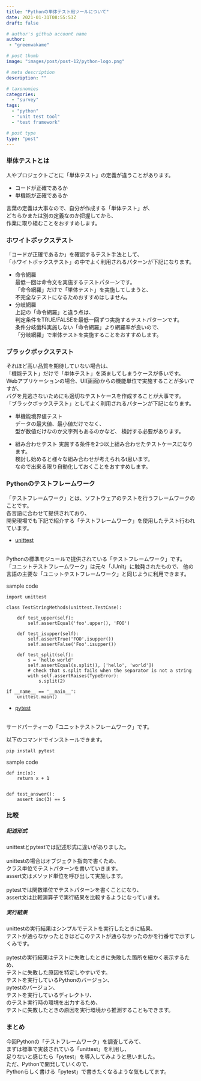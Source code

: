```yaml
---
title: "Pythonの単体テスト用ツールについて"
date: 2021-01-31T08:55:53Z
draft: false

# author's github account name
author:
 - "greenwakame"

# post thumb
image: "images/post/post-12/python-logo.png"

# meta description
description: ""

# taxonomies
categories: 
  - "survey"
tags:
  - "python"
  - "unit test tool"
  - "test framework"

# post type
type: "post"
---
```


### 単体テストとは
人やプロジェクトごとに「単体テスト」の定義が違うことがあります。  
* コードが正確であるか
* 単機能が正確であるか
  
言葉の定義は大事なので、自分が作成する「単体テスト」が、  
どちらかまたは別の定義なのか把握してから、  
作業に取り組むことをおすすめします。

### ホワイトボックステスト
「コードが正確であるか」を確認するテスト手法として、  
「ホワイトボックステスト」の中でよく利用されるパターンが下記になります。

* 命令網羅  
最低一回は命令文を実施するテストパターンです。  
「命令網羅」だけで「単体テスト」を実施してしまうと、  
不完全なテストになるためおすすめはしません。
* 分岐網羅  
上記の「命令網羅」と違う点は、  
判定条件をTRUE/FALSEを最低一回ずつ実施するテストパターンです。  
条件分岐歯科実施しない「命令網羅」より網羅率が良いので、  
「分岐網羅」で単体テストを実施することをおすすめします。

### ブラックボックステスト
それほど高い品質を期待していない場合は、  
「機能テスト」だけで「単体テスト」を済ましてしまうケースが多いです。  
Webアプリケーションの場合、UI(画面)からの機能単位で実施することが多いですが、  
バグを見逃さないためにも適切なテストケースを作成することが大事です。  
「ブラックボックステスト」としてよく利用されるパターンが下記になります。

* 単機能境界値テスト  
データの最大値、最小値だけでなく、  
型が数値だけなのか文字列もあるのかなど、
検討する必要があります。

* 組み合わせテスト
実施する条件を2つ以上組み合わせたテストケースになります。  
検討し始めると様々な組み合わせが考えられるt思います。  
なので出来る限り自動化しておくことをおすすめします。

### Pythonのテストフレームワーク
「テストフレームワーク」とは、ソフトウェアのテストを行うフレームワークのことです。  
各言語に合わせて提供されており、  
開発現場でも下記で紹介する「テストフレームワーク」を使用したテスト行われています。  

* [unittest](https://docs.python.org/ja/3/library/unittest.html)  
<br>
Pythonの標準モジュールで提供されている「テストフレームワーク」です。  
「ユニットテストフレームワーク」は元々「JUnit」に触発されたもので、   
他の言語の主要な「ユニットテストフレームワーク」と同じように利用できます。

sample code
```
import unittest

class TestStringMethods(unittest.TestCase):

    def test_upper(self):
        self.assertEqual('foo'.upper(), 'FOO')

    def test_isupper(self):
        self.assertTrue('FOO'.isupper())
        self.assertFalse('Foo'.isupper())

    def test_split(self):
        s = 'hello world'
        self.assertEqual(s.split(), ['hello', 'world'])
        # check that s.split fails when the separator is not a string
        with self.assertRaises(TypeError):
            s.split(2)

if __name__ == '__main__':
    unittest.main()
```

* [pytest](https://docs.pytest.org/en/stable/)  
<br>
サードパーティーの「ユニットテストフレームワーク」です。  

以下のコマンドでインストールできます。

```
pip install pytest
```

sample code
```
def inc(x):
    return x + 1


def test_answer():
    assert inc(3) == 5
```

### 比較  

##### 記述形式
unittestとpytestでは記述形式に違いがありました。  
<br>
unittestの場合はオブジェクト指向で書くため、  
クラス単位でテストパターンを書いていきます。  
assert文はメソッド単位を呼び出して実施します。  
<br>
pytestでは関数単位でテストパターンを書くことになり、  
assert文は比較演算子で実行結果を比較するようになっています。

##### 実行結果
unittestの実行結果はシンプルでテストを実行したときに結果、  
テストが通らなかったときはどこのテストが通らなかったのかを行番号で示すしくみです。  
<br>
pytestの実行結果はテストに失敗したときに失敗した箇所を細かく表示するため、  
テストに失敗した原因を特定しやすいです。  
テストを実行しているPythonのバージョン、  
pytestのバージョン、  
テストを実行しているディレクトリ、  
のテスト実行時の環境を出力するため、  
テストに失敗したときの原因を実行環境から推測することもできます。

### まとめ
今回Pythonの「テストフレームワーク」を調査してみて、  
まずは標準で実装されている「unittest」を利用し、  
足りないと感じたら「pytest」を導入してみようと思いました。  
ただ、Pythonで開発していくので、  
Pythonらしく書ける「pytest」で書きたくなるような気もしてます。